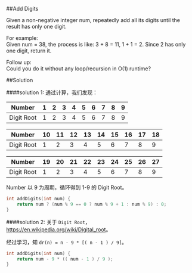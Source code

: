 ##Add Digits

Given a non-negative integer num, repeatedly add all its digits until the result has only one digit.

For example:<br>
Given num = 38, the process is like: 3 + 8 = 11, 1 + 1 = 2. Since 2 has only one digit, return it.

Follow up:<br>
Could you do it without any loop/recursion in O(1) runtime?

##Solution

####solution 1:
通过计算，我们发现：

Number|1|2|3|4|5|6|7|8|9
------|---|---|---|---|----|----|----|---|---
Digit Root|1|2|3|4|5|6|7|8|9

Number|10|11|12|13|14|15|16|17|18
------|---|---|---|---|---|---|---|---|---
|Digit Root|1|2|3|4|5|6|7|8|9


Number|19|20|21|22|23|24|25|26|27
------|---|---|---|---|---|---|---|---|---
Digit Root|1|2|3|4|5|6|7|8|9


Number 以 9 为周期，循环得到 1-9 的 Digit Root。

```cpp
int addDigits(int num) {
    return num ? (num % 9 == 0 ? num % 9 + 1 : num % 9) : 0;
}
```

####solution 2:
关于 `Digit Root`， <https://en.wikipedia.org/wiki/Digital_root>。

经过学习，知 `dr(n) = n - 9 * [( n - 1 ) / 9]`。

```cpp
int addDigits(int num) {
    return num - 9 * (( num - 1 ) / 9 );
}
```

